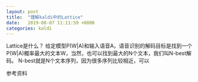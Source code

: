 ```yaml
---
layout: post
title:  "理解kaldi中的Lattice"
date:   2019-08-07 11:11:59 +0800
categories: kaldi
---
```


Lattice是什么？
给定模型P(W|A)和输入语音A，语音识别的解码目标是找到一个P(W|A)概率最大的文本W，当然，也可以找到最大的N个文本，我们叫N-best解码。
N-best就是N个文本序列，因为很多序列比较相近，可以


参考资料

[jrmeyer-url]: http://jrmeyer.github.io/asr/2016/12/15/Visualize-lattice-kaldi.html
[bo-blog-lattice-url]: http://codingandlearning.blogspot.com/2014/01/kaldi-lattices.html
[kaldi-lattice-url]: http://kaldi-asr.org/doc/lattices.html
[povey-lattice-paper]: https://www.danielpovey.com/files/2012_icassp_lattices.pdf